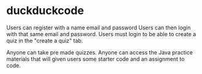 # duckduckcode
Users can register with a name email and password
Users can then login with that same email and password. 
Users must login to be able to create a quiz in the "create a quiz" tab.

Anyone can take pre made quizzes.
Anyone can access the Java practice materials that will given users some starter code and an assignment to code.
